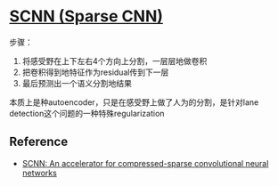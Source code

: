 # [SCNN (Sparse CNN)](https://drive.google.com/file/d/1ylfhFh-bwZhGHkZpi3fcdYc7tqPxjCt3/view?usp=drivesdk)

步骤：
1. 将感受野在上下左右4个方向上分割，一层层地做卷积
2. 把卷积得到地特征作为residual传到下一层
3. 最后预测出一个语义分割地结果
   
本质上是种autoencoder，只是在感受野上做了人为的分割，是针对lane detection这个问题的一种特殊regularization


## Reference
- [SCNN: An accelerator for compressed-sparse convolutional neural networks](https://ieeexplore.ieee.org/document/8192478)